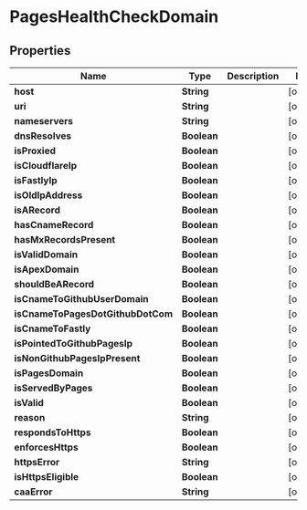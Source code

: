 

# PagesHealthCheckDomain


## Properties

| Name | Type | Description | Notes |
|------------ | ------------- | ------------- | -------------|
|**host** | **String** |  |  [optional] |
|**uri** | **String** |  |  [optional] |
|**nameservers** | **String** |  |  [optional] |
|**dnsResolves** | **Boolean** |  |  [optional] |
|**isProxied** | **Boolean** |  |  [optional] |
|**isCloudflareIp** | **Boolean** |  |  [optional] |
|**isFastlyIp** | **Boolean** |  |  [optional] |
|**isOldIpAddress** | **Boolean** |  |  [optional] |
|**isARecord** | **Boolean** |  |  [optional] |
|**hasCnameRecord** | **Boolean** |  |  [optional] |
|**hasMxRecordsPresent** | **Boolean** |  |  [optional] |
|**isValidDomain** | **Boolean** |  |  [optional] |
|**isApexDomain** | **Boolean** |  |  [optional] |
|**shouldBeARecord** | **Boolean** |  |  [optional] |
|**isCnameToGithubUserDomain** | **Boolean** |  |  [optional] |
|**isCnameToPagesDotGithubDotCom** | **Boolean** |  |  [optional] |
|**isCnameToFastly** | **Boolean** |  |  [optional] |
|**isPointedToGithubPagesIp** | **Boolean** |  |  [optional] |
|**isNonGithubPagesIpPresent** | **Boolean** |  |  [optional] |
|**isPagesDomain** | **Boolean** |  |  [optional] |
|**isServedByPages** | **Boolean** |  |  [optional] |
|**isValid** | **Boolean** |  |  [optional] |
|**reason** | **String** |  |  [optional] |
|**respondsToHttps** | **Boolean** |  |  [optional] |
|**enforcesHttps** | **Boolean** |  |  [optional] |
|**httpsError** | **String** |  |  [optional] |
|**isHttpsEligible** | **Boolean** |  |  [optional] |
|**caaError** | **String** |  |  [optional] |



